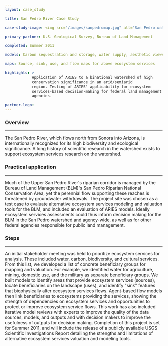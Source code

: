 ```yaml
---
layout: case_study

title: San Pedro River Case Study

case-study-image: <img src="/images/sanpedromap.jpg" alt="San Pedro watershed map" />

primary-partner: U.S. Geological Survey, Bureau of Land Management

completed: Summer 2011

models: Carbon sequestration and storage, water supply, aesthetic viewsheds, open space proximity, recreation

maps: Source, sink, use, and flow maps for above ecosystem services

highlights: >
            Application of ARIES to a binational watershed of high
            conservation significance in an arid/semiarid
            region. Testing of ARIES' applicability for ecosystem
            services-based decision-making for federal land management
            agencies.

partner-logo:
---
```

### Overview
-------------

The San Pedro River, which flows north from Sonora into Arizona, is
internationally recognized for its high biodiversity and ecological
significance. A long history of scientific research in the watershed
exists to support ecosystem services research on the watershed.

### Practical application
--------------------------

Much of the Upper San Pedro River's riparian corridor is managed by
the Bureau of Land Management (BLM)'s San Pedro Riparian National
Conservation Area, yet the perennial flow supporting these reaches is
threatened by groundwater withdrawals. The project site was chosen as
a test case to evaluate alternative ecosystem services modeling and
valuation tools for the BLM, and included an evaluation of ARIES
models. Ideally ecosystem services assessments could thus inform
decision making for the BLM in the San Pedro watershed and
agency-wide, as well as for other federal agencies responsible for
public land management.

### Steps
----------

An initial stakeholder meeting was held to prioritize ecosystem
services for analysis. These included water, carbon, biodiversity, and
cultural services.  From this list, we developed a list of concrete
beneficiary groups for mapping and valuation. For example, we
identified water for agriculture, mining, domestic use, and the
military as separate beneficiary groups. We built models to identify
areas that provide ecosystem services (sources), locate beneficiaries
on the landscape (uses), and identify "sink" features that
biophysically alter ecosystem services flows. Agent-based flow models
then link beneficiaries to ecosystems providing the services, showing
the strength of dependencies on ecosystem services and opportunities
to protect or improve ecosystem service flows. This work has also
included iterative model reviews with experts to improve the quality
of the data sources, models, and outputs and with decision makers to
improve the usefulness of outputs for decision making. Completion of
this project is set for Summer 2011, and will include the release of a
publicly available USGS Scientific Investigations Report detailing the
strengths and limitations of alternative ecosystem services valuation
and modeling tools.
